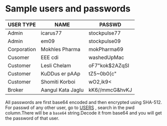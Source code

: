 # Sample users and passwords

|USER TYPE|NAME|PASSWD|
|-|-|-|
|Admin|icarus77|stockpulse77|
|Admin|em09|stockpulse09|
|Corporation|Mokhles Pharma|mokPharma69|
|Cusomer|EEE cdi|washedUpMac|
|Customer|Lesli Chelam|oF7"kok$2AZqSI|
|Customer|KuDDus er pAAp|tZ5~0b0{c"|
|Customer|Shomiti Korboi|wO2,ik9<|
|Broker|Aangul Kata Jaglu|kK6//mmcG&hvKJ|

All passwords are first base64 encoded and then encrypted using SHA-512.
For passwd of any other user, go to [USERS](/SQL%20Dump/PopulateTableUtil/USER/) , search in the pwd column.There will be a `base64` string.Decode it from base64 and you will get the password of that user.